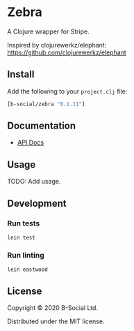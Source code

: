 # Zebra

A Clojure wrapper for Stripe.

Inspired by clojurewerkz/elephant: https://github.com/clojurewerkz/elephant

## Install

Add the following to your `project.clj` file:

```clj
[b-social/zebra "0.1.11"]
```

## Documentation

* [API Docs](http://b-social.github.io/zebra)

## Usage

TODO: Add usage.

## Development

### Run tests
`lein test`

### Run linting
`lein eastwood`

## License

Copyright © 2020 B-Social Ltd.

Distributed under the MIT license.
